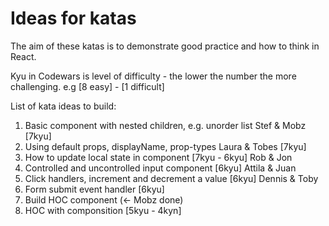 # Ideas for katas

The aim of these katas is to demonstrate good practice and how to think in React.

Kyu in Codewars is level of difficulty - the lower the number the more challenging. e.g [8 easy] - [1 difficult]

List of kata ideas to build:

1. Basic component with nested children, e.g. unorder list Stef & Mobz [7kyu]
1. Using default props, displayName, prop-types Laura & Tobes [7kyu]
1. How to update local state in component [7kyu - 6kyu] Rob & Jon
1. Controlled and uncontrolled input component [6kyu] Attila & Juan
1. Click handlers, increment and decrement a value [6kyu] Dennis & Toby
1. Form submit event handler [6kyu]
1. Build HOC component (<- Mobz done)
1. HOC with componsition [5kyu - 4kyn]
